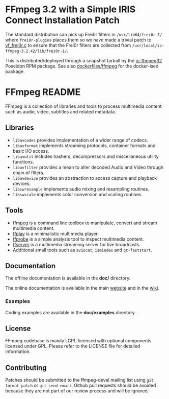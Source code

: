 # FFmpeg 3.2 with a Simple IRIS Connect Installation Patch

The standard distribution can pick up Frei0r filters in `/usr/lib64/frei0r-1/`
where `frei0r-plugins` places them so we have made a trivial patch to
[vf_frei0r.c](https://github.com/iconnect/FFmpeg/commit/2bd92eed0e4cc57e148b1fe9b29e8637e358f75e)
to ensure that the Frei0r filters are collected from `/usr/local/ic-ffmpeg-3.2.42/lib/frei0r-1/`.

This is distributed/deployed through a snapshot tarball
by the [ic-ffmpeg32](https://github.com/iconnect/poseidon/blob/master/doc/ic-ffmpeg-codecs32.md)
Poseidon RPM package. See also [dockerfiles/ffmpeg](https://github.com/iconnect/dockerfiles/tree/master/ffmpeg)
for the docker-ised package.


FFmpeg README
=============

FFmpeg is a collection of libraries and tools to process multimedia content
such as audio, video, subtitles and related metadata.

## Libraries

* `libavcodec` provides implementation of a wider range of codecs.
* `libavformat` implements streaming protocols, container formats and basic I/O access.
* `libavutil` includes hashers, decompressors and miscellaneous utility functions.
* `libavfilter` provides a mean to alter decoded Audio and Video through chain of filters.
* `libavdevice` provides an abstraction to access capture and playback devices.
* `libswresample` implements audio mixing and resampling routines.
* `libswscale` implements color conversion and scaling routines.

## Tools

* [ffmpeg](https://ffmpeg.org/ffmpeg.html) is a command line toolbox to
  manipulate, convert and stream multimedia content.
* [ffplay](https://ffmpeg.org/ffplay.html) is a minimalistic multimedia player.
* [ffprobe](https://ffmpeg.org/ffprobe.html) is a simple analysis tool to inspect
  multimedia content.
* [ffserver](https://ffmpeg.org/ffserver.html) is a multimedia streaming server
  for live broadcasts.
* Additional small tools such as `aviocat`, `ismindex` and `qt-faststart`.

## Documentation

The offline documentation is available in the **doc/** directory.

The online documentation is available in the main [website](https://ffmpeg.org)
and in the [wiki](https://trac.ffmpeg.org).

### Examples

Coding examples are available in the **doc/examples** directory.

## License

FFmpeg codebase is mainly LGPL-licensed with optional components licensed under
GPL. Please refer to the LICENSE file for detailed information.

## Contributing

Patches should be submitted to the ffmpeg-devel mailing list using
`git format-patch` or `git send-email`. Github pull requests should be
avoided because they are not part of our review process and will be ignored.

